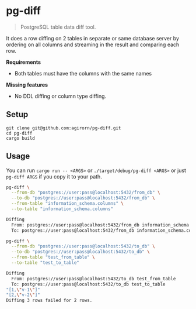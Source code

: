 # pg-diff

> PostgreSQL table data diff tool.

It does a row diffing on 2 tables in separate or same database server by
ordering on all columns and streaming in the result and comparing each row.

**Requirements**

- Both tables must have the columns with the same names

**Missing features**

- No DDL diffing or column type diffing.

## Setup

```
git clone git@github.com:agirorn/pg-diff.git
cd pg-diff
cargo build
```

## Usage

You can run `cargo run -- <ARGS>` or `./target/debug/pg-diff <ARGS>` or just
`pg-diff ARGS` if you copy it to your path.

```bash
pg-diff \
  --from-db "postgres://user:pass@localhost:5432/from_db" \
  --to-db "postgres://user:pass@localhost:5432/from_db" \
  --from-table "information_schema.columns" \
  --to-table "information_schema.columns"

Diffing
  From: postgres://user:pass@localhost:5432/from_db information_schema.columns
  To: postgres://user:pass@localhost:5432/from_db information_schema.columns
```


```bash
pg-diff \
  --from-db "postgres://user:pass@localhost:5432/to_db" \
  --to-db "postgres://user:pass@localhost:5432/to_db" \
  --from-table "test_from_table" \
  --to-table "test_to_table"

Diffing
  From: postgres://user:pass@localhost:5432/to_db test_from_table
  To: postgres://user:pass@localhost:5432/to_db test_to_table
"[1,\"v-1\"]"
"[2,\"v-2\"]"
Diffing 3 rows failed for 2 rows.
```
